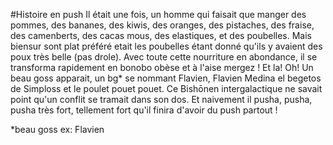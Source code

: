 #Histoire en push
Il était une fois, un homme qui faisait que manger des pommes, des bananes, des kiwis, des oranges, des pistaches, des fraise, des camenberts, des cacas mous, des elastiques, et des poubelles.
Mais biensur sont plat préféré etait les poubelles étant donné qu'ils y avaient des poux très belle (pas drole). Avec toute cette nourriture en abondance, il se transforma rapidement en bonobo obèse et à l'aise mergez !
Et la! Oh! Un beau goss apparait, un bg* se nommant Flavien, Flavien Medina el begetos de Simploss et le poulet pouet pouet.
Ce Bishōnen intergalactique ne savait point qu'un conflit se tramait dans son dos.
Et naivement il pusha, pusha, pusha très fort, tellement fort qu'il finira d'avoir du push partout !


*beau goss
ex: Flavien

